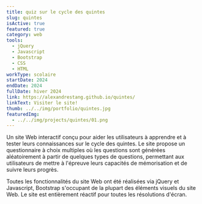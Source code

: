 ```yaml
---
title: quiz sur le cycle des quintes
slug: quintes
isActive: true
featured: true
category: web
tools:
  - jQuery
  - Javascript
  - Bootstrap
  - CSS
  - HTML
workType: scolaire
startDate: 2024
endDate: 2024
fullDate: hiver 2024
link: https://alexandrestang.github.io/quintes/
linkText: Visiter le site!
thumb: ../../img/portfolio/quintes.jpg
featuredImg:
  - ../../img/projects/quintes/01.png
---
```


Un site Web interactif conçu pour aider les utilisateurs à apprendre et à tester leurs connaissances sur le cycle des
quintes. Le site propose un questionnaire à choix multiples où les questions sont générées aléatoirement à partir de
quelques types de questions, permettant aux utilisateurs de mettre à l'épreuve leurs capacités de mémorisation et de
suivre leurs progrès.

Toutes les fonctionnalités du site Web ont été réalisées via jQuery et Javascript, Bootstrap s'occupant de la plupart des éléments visuels du site Web.
Le site est entièrement réactif pour toutes les résolutions d'écran.